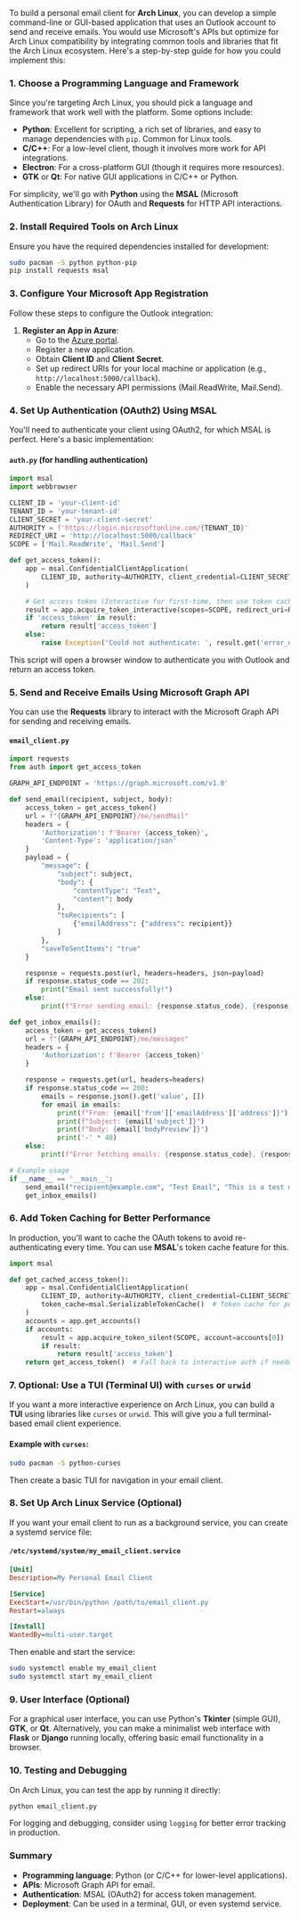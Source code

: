 To build a personal email client for **Arch Linux**, you can develop a simple command-line or GUI-based application that uses an Outlook account to send and receive emails. You would use Microsoft's APIs but optimize for Arch Linux compatibility by integrating common tools and libraries that fit the Arch Linux ecosystem. Here's a step-by-step guide for how you could implement this:

### 1. **Choose a Programming Language and Framework**

Since you're targeting Arch Linux, you should pick a language and framework that work well with the platform. Some options include:

- **Python**: Excellent for scripting, a rich set of libraries, and easy to manage dependencies with `pip`. Common for Linux tools.
- **C/C++**: For a low-level client, though it involves more work for API integrations.
- **Electron**: For a cross-platform GUI (though it requires more resources).
- **GTK** or **Qt**: For native GUI applications in C/C++ or Python.

For simplicity, we'll go with **Python** using the **MSAL** (Microsoft Authentication Library) for OAuth and **Requests** for HTTP API interactions.

### 2. **Install Required Tools on Arch Linux**

Ensure you have the required dependencies installed for development:

```bash
sudo pacman -S python python-pip
pip install requests msal
```

### 3. **Configure Your Microsoft App Registration**

Follow these steps to configure the Outlook integration:

1. **Register an App in Azure**:
   - Go to the [Azure portal](https://portal.azure.com).
   - Register a new application.
   - Obtain **Client ID** and **Client Secret**.
   - Set up redirect URIs for your local machine or application (e.g., `http://localhost:5000/callback`).
   - Enable the necessary API permissions (Mail.ReadWrite, Mail.Send).

### 4. **Set Up Authentication (OAuth2) Using MSAL**

You'll need to authenticate your client using OAuth2, for which MSAL is perfect. Here's a basic implementation:

#### `auth.py` (for handling authentication)

```python
import msal
import webbrowser

CLIENT_ID = 'your-client-id'
TENANT_ID = 'your-tenant-id'
CLIENT_SECRET = 'your-client-secret'
AUTHORITY = f'https://login.microsoftonline.com/{TENANT_ID}'
REDIRECT_URI = 'http://localhost:5000/callback'
SCOPE = ['Mail.ReadWrite', 'Mail.Send']

def get_access_token():
    app = msal.ConfidentialClientApplication(
        CLIENT_ID, authority=AUTHORITY, client_credential=CLIENT_SECRET
    )

    # Get access token (Interactive for first-time, then use token cache)
    result = app.acquire_token_interactive(scopes=SCOPE, redirect_uri=REDIRECT_URI)
    if 'access_token' in result:
        return result['access_token']
    else:
        raise Exception('Could not authenticate: ', result.get('error_description'))
```

This script will open a browser window to authenticate you with Outlook and return an access token.

### 5. **Send and Receive Emails Using Microsoft Graph API**

You can use the **Requests** library to interact with the Microsoft Graph API for sending and receiving emails.

#### `email_client.py`

```python
import requests
from auth import get_access_token

GRAPH_API_ENDPOINT = 'https://graph.microsoft.com/v1.0'

def send_email(recipient, subject, body):
    access_token = get_access_token()
    url = f"{GRAPH_API_ENDPOINT}/me/sendMail"
    headers = {
        'Authorization': f'Bearer {access_token}',
        'Content-Type': 'application/json'
    }
    payload = {
        "message": {
            "subject": subject,
            "body": {
                "contentType": "Text",
                "content": body
            },
            "toRecipients": [
                {"emailAddress": {"address": recipient}}
            ]
        },
        "saveToSentItems": "true"
    }

    response = requests.post(url, headers=headers, json=payload)
    if response.status_code == 202:
        print("Email sent successfully!")
    else:
        print(f"Error sending email: {response.status_code}, {response.text}")

def get_inbox_emails():
    access_token = get_access_token()
    url = f"{GRAPH_API_ENDPOINT}/me/messages"
    headers = {
        'Authorization': f'Bearer {access_token}'
    }

    response = requests.get(url, headers=headers)
    if response.status_code == 200:
        emails = response.json().get('value', [])
        for email in emails:
            print(f"From: {email['from']['emailAddress']['address']}")
            print(f"Subject: {email['subject']}")
            print(f"Body: {email['bodyPreview']}")
            print('-' * 40)
    else:
        print(f"Error fetching emails: {response.status_code}, {response.text}")

# Example usage
if __name__ == '__main__':
    send_email("recipient@example.com", "Test Email", "This is a test message from Arch Linux email client!")
    get_inbox_emails()
```

### 6. **Add Token Caching for Better Performance**

In production, you'll want to cache the OAuth tokens to avoid re-authenticating every time. You can use **MSAL**'s token cache feature for this.

```python
import msal

def get_cached_access_token():
    app = msal.ConfidentialClientApplication(
        CLIENT_ID, authority=AUTHORITY, client_credential=CLIENT_SECRET,
        token_cache=msal.SerializableTokenCache()  # Token cache for persistence
    )
    accounts = app.get_accounts()
    if accounts:
        result = app.acquire_token_silent(SCOPE, account=accounts[0])
        if result:
            return result['access_token']
    return get_access_token()  # Fall back to interactive auth if needed
```

### 7. **Optional: Use a TUI (Terminal UI) with `curses` or `urwid`**

If you want a more interactive experience on Arch Linux, you can build a **TUI** using libraries like `curses` or `urwid`. This will give you a full terminal-based email client experience.

#### Example with `curses`:

```bash
sudo pacman -S python-curses
```

Then create a basic TUI for navigation in your email client.

### 8. **Set Up Arch Linux Service (Optional)**

If you want your email client to run as a background service, you can create a systemd service file:

#### `/etc/systemd/system/my_email_client.service`

```ini
[Unit]
Description=My Personal Email Client

[Service]
ExecStart=/usr/bin/python /path/to/email_client.py
Restart=always

[Install]
WantedBy=multi-user.target
```

Then enable and start the service:

```bash
sudo systemctl enable my_email_client
sudo systemctl start my_email_client
```

### 9. **User Interface (Optional)**

For a graphical user interface, you can use Python's **Tkinter** (simple GUI), **GTK**, or **Qt**. Alternatively, you can make a minimalist web interface with **Flask** or **Django** running locally, offering basic email functionality in a browser.

### 10. **Testing and Debugging**

On Arch Linux, you can test the app by running it directly:

```bash
python email_client.py
```

For logging and debugging, consider using `logging` for better error tracking in production.

### Summary

- **Programming language**: Python (or C/C++ for lower-level applications).
- **APIs**: Microsoft Graph API for email.
- **Authentication**: MSAL (OAuth2) for access token management.
- **Deployment**: Can be used in a terminal, GUI, or even systemd service.
